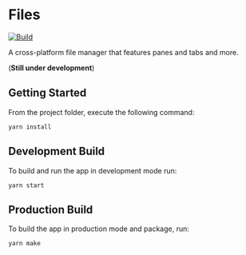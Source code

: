 # Files

[![Build](https://github.com/tareqimbasher/files/actions/workflows/build.yml/badge.svg)](https://github.com/tareqimbasher/files/actions/workflows/build.yml)

A cross-platform file manager that features panes and tabs and more.

(**Still under development**)

## Getting Started

From the project folder, execute the following command:

```
yarn install
```

## Development Build

To build and run the app in development mode run:

```
yarn start
```

## Production Build

To build the app in production mode and package, run:

```
yarn make
```
